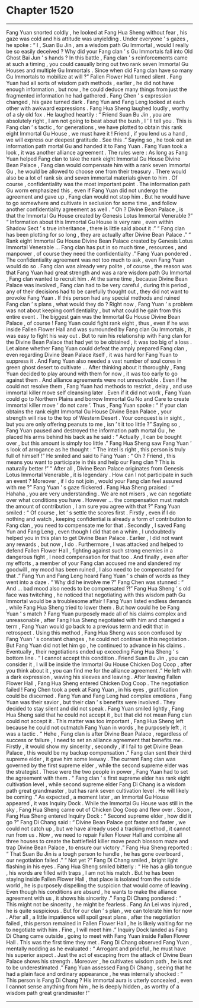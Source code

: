 
# Chapter 1520


---

Fang Yuan snorted coldly , he looked at Fang Hua Sheng without fear , his gaze was cold and his attitude was unyielding .
Under everyone ’ s gazes , he spoke : “ I , Suan Bu Jin , am a wisdom path Gu Immortal , would I really be so easily deceived ? Why did your Fang clan ’ s Gu Immortals fall into Old Ghost Bai Jun ’ s hands ? In this battle , Fang clan ’ s reinforcements came at such a timing , you could casually bring out two rank seven Immortal Gu Houses and multiple Gu Immortals . Since when did Fang clan have so many Gu Immortals to mobilize at will ?”
Fallen Flower Hall turned silent .
Fang Yuan had all sorts of wisdom path methods , earlier , he did not have enough information , but now , he could deduce many things from just the fragmented information he had gathered .
Fang Chen ’ s expression changed , his gaze turned dark .
Fang Yun and Fang Leng looked at each other with awkward expressions .
Fang Hua Sheng laughed loudly , worthy of a sly old fox .
He laughed heartily : “ Friend Suan Bu Jin , you are absolutely right , I am not going to beat about the bush , I ’ ll tell you . This is Fang clan ’ s tactic , for generations , we have plotted to obtain this rank eight Immortal Gu House , we must have it ! Friend , if you lend us a hand , we will express our deepest gratitude . See this .”
Saying so , he took out an information path mortal Gu and handed it to Fang Yuan .
Fang Yuan took a look , it was another alliance agreement .
The rules were : As long as Fang Yuan helped Fang clan to take the rank eight Immortal Gu House Divine Bean Palace , Fang clan would compensate him with a rank seven Immortal Gu , he would be allowed to choose one from their treasury . There would also be a lot of rank six and seven immortal materials given to him .
Of course , confidentiality was the most important point .
The information path Gu worm emphasized this , even if Fang Yuan did not undergo the agreement and gave up , Fang clan would not stop him . But he would have to go somewhere and cultivate in seclusion for some time , and follow another confidentiality agreement as well .
“ Oh ? Divine Bean Palace , is that the Immortal Gu House created by Genesis Lotus Immortal Venerable ?”
“ Information about this Immortal Gu House is very rare , even within Shadow Sect ’ s true inheritance , there is little said about it .”
“ Fang clan has been plotting for so long , they are actually after Divine Bean Palace .”
“ Rank eight Immortal Gu House Divine Bean Palace created by Genesis Lotus Immortal Venerable … Fang clan has put in so much time , resources , and manpower , of course they need the confidentiality .”
Fang Yuan pondered .
The confidentiality agreement was not too much to ask , even Fang Yuan would do so .
Fang clan was already very polite , of course , the reason was that Fang Yuan had great strength and was a rare wisdom path Gu Immortal , Fang clan wanted to recruit him .
At the same time , because Divine Bean Palace was involved , Fang clan had to be very careful , during this period , any of their decisions had to be carefully thought out , they did not want to provoke Fang Yuan .
If this person had any special methods and ruined Fang clan ’ s plans , what would they do ?
Right now , Fang Yuan ’ s problem was not about keeping confidentiality , but what could he gain from this entire event .
The biggest gain was the Immortal Gu House Divine Bean Palace , of course !
Fang Yuan could fight rank eight , thus , even if he was inside Fallen Flower Hall and was surrounded by Fang clan Gu Immortals , it was easy to fight his way out .
But to ruin his relationship with Fang clan for the Divine Bean Palace that had yet to be obtained , it was too big of a loss .
Let alone whether Fang Yuan could defeat the amply prepared Fang clan , even regarding Divine Bean Palace itself , it was hard for Fang Yuan to suppress it .
And Fang Yuan also needed a vast number of soul cores in green ghost desert to cultivate …
After thinking about it thoroughly , Fang Yuan decided to play around with them for now , it was too early to go against them . And alliance agreements were not unresolvable .
Even if he could not resolve them , Fang Yuan had methods to restrict , delay , and use immortal killer move self cleansing later . Even if it did not work , Fang Yuan could go to Northern Plains and borrow Immortal Gu No and Care to create immortal killer move ‘ do not care ’.
Thus , Fang Yuan spoke : “ If your clan obtains the rank eight Immortal Gu House Divine Bean Palace , your strength will rise to the top of Western Desert . Your conquest is in sight , but you are only offering peanuts to me , isn ’ t it too little ?”
Saying so , Fang Yuan paused and destroyed the information path mortal Gu , he placed his arms behind his back as he said : “ Actually , I can be bought over , but this amount is simply too little .”
Fang Hua Sheng saw Fang Yuan ’ s look of arrogance as he thought : “ The intel is right , this person is truly full of himself !”
He smiled and said to Fang Yuan : “ Oh ? Friend , this means you want to participate in this and help our Fang clan ? This is naturally better !”
“ After all , Divine Bean Palace originates from Genesis Lotus Immortal Venerable , it is legendary . How can I not participate in such an event ? Moreover , if I do not join , would your Fang clan feel assured with me ?” Fang Yuan ’ s gaze flickered .
Fang Hua Sheng praised : “ Hahaha , you are very understanding . We are not misers , we can negotiate over what conditions you have . However … the compensation must match the amount of contribution , I am sure you agree with that ?”
Fang Yuan smiled : “ Of course , let ’ s settle the scores first . Firstly , even if I do nothing and watch , keeping confidential is already a form of contribution to Fang clan , you need to compensate me for that . Secondly , I saved Fang Yun and Fang Leng , even though I did that on a whim , I undoubtedly helped you in this plan to get Divine Bean Palace . Earlier , I did not want any rewards , but now , I do . Furthermore , I was attacked and helped to defend Fallen Flower Hall , fighting against such strong enemies in a dangerous fight , I need compensation for that too . And finally , even after my efforts , a member of your Fang clan accused me and slandered my goodwill , my mood has been ruined , I also need to be compensated for that .”
Fang Yun and Fang Leng heard Fang Yuan ’ s chain of words as they went into a daze .
“ Why did he involve me ?” Fang Chen was stunned : “ And … bad mood also needs to be compensated ?!”
Fang Hua Sheng ’ s old face was twitching , he noticed that negotiating with this wisdom path Gu Immortal would be a troublesome affair !
Fang Yuan listed endless demands , while Fang Hua Sheng tried to lower them .
But how could he be Fang Yuan ’ s match ?
Fang Yuan purposely made all of his claims complex and unreasonable , after Fang Hua Sheng negotiated with him and changed a term , Fang Yuan would go back to a previous term and edit that in retrospect .
Using this method , Fang Hua Sheng was soon confused by Fang Yuan ’ s constant changes , he could not continue in this negotiation .
But Fang Yuan did not let him go , he continued to advance in his claims .
Eventually , their negotiations ended up exceeding Fang Hua Sheng ’ s bottom line .
“ I cannot accept this condition . Friend Suan Bu Jin , you can consider it , I will be inside the Immortal Gu House Chicken Dog Coop , after you think about it , you can find me for the alliance agreement .” He left with a dark expression , waving his sleeves and leaving .
After leaving Fallen Flower Hall , Fang Hua Sheng entered Chicken Dog Coop .
The negotiation failed !
Fang Chen took a peek at Fang Yuan , in his eyes , gratification could be discerned .
Fang Yun and Fang Leng had complex emotions , Fang Yuan was their savior , but their clan ’ s benefits were involved . They decided to stay silent and did not speak .
Fang Yuan smiled lightly , Fang Hua Sheng said that he could not accept it , but that did not mean Fang clan could not accept it . This matter was too important , Fang Hua Sheng left because he could not outmatch Fang Yuan in words , he purposely left , it was a tactic .
“ Hehe , Fang clan is after Divine Bean Palace , regardless of success or failure , I need to set an alliance agreement that benefits me . Firstly , it would show my sincerity , secondly , if I fail to get Divine Bean Palace , this would be my backup compensation .”
Fang clan sent their third supreme elder , it gave him some leeway .
The current Fang clan was governed by the first supreme elder , while the second supreme elder was the strategist . These were the two people in power , Fang Yuan had to set the agreement with them .
“ Fang clan ’ s first supreme elder has rank eight cultivation level , while second supreme elder Fang Di Chang is a wisdom path great grandmaster , but has rank seven cultivation level . He will likely be coming .”
As expected , a moment later , an Immortal Gu House appeared , it was Inquiry Dock .
While the Immortal Gu House was still in the sky , Fang Hua Sheng came out of Chicken Dog Coop and flew over .
Soon , Fang Hua Sheng entered Inquiry Dock : “ Second supreme elder , how did it go ?”
Fang Di Chang said : “ Divine Bean Palace got faster and faster , we could not catch up , but we have already used a tracking method , it cannot run from us . Now , we need to repair Fallen Flower Hall and combine all three houses to create the battlefield killer move peach blossom maze and trap Divine Bean Palace , to ensure our victory .”
Fang Hua Sheng reported : “ That Suan Bu Jin is a tough person to handle , he has gone overboard , our negotiation failed .”
“ Not yet ?” Fang Di Chang smiled , bright light flashing in his eyes .
Fang Hua Sheng smiled bitterly : “ He has a glib tongue , his words are filled with traps , I am not his match . But he has been staying inside Fallen Flower Hall , that place is isolated from the outside world , he is purposely dispelling the suspicion that would come of leaving . Even though his conditions are absurd , he wants to make the alliance agreement with us , it shows his sincerity .”
Fang Di Chang pondered : “ This might not be sincerity , he might be fearless . Fang An Lei was injured , he is quite suspicious . But for our clan ’ s plan , we can tolerate him for now . After all , a little impatience will spoil great plans , after the negotiation failed , this person remained in Fallen Flower Hall , he is likely waiting for me to negotiate with him . Fine , I will meet him .”
Inquiry Dock landed as Fang Di Chang came outside , going to meet with Fang Yuan inside Fallen Flower Hall .
This was the first time they met .
Fang Di Chang observed Fang Yuan , mentally nodding as he evaluated : “ Arrogant and prideful , he must have his superior aspect . Just the act of escaping from the attack of Divine Bean Palace shows his strength . Moreover , he cultivates wisdom path , he is not to be underestimated .”
Fang Yuan assessed Fang Di Chang , seeing that he had a plain face and ordinary appearance , he was internally shocked : “ This person is Fang Di Chang ? His immortal aura is utterly concealed , even I cannot sense anything from him , he is deeply hidden , as worthy of a wisdom path great grandmaster !”

---

